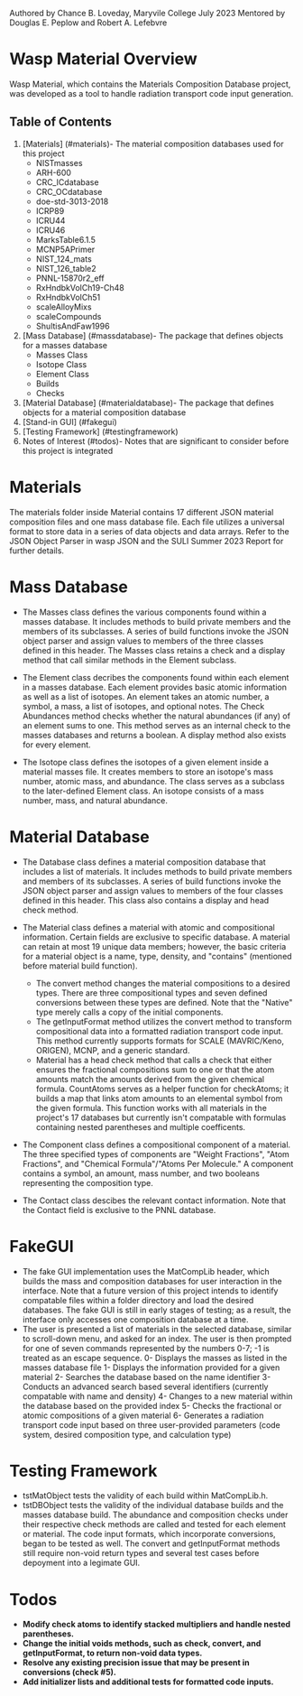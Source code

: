 Authored by Chance B. Loveday, Maryvile College July 2023
Mentored by Douglas E. Peplow and Robert A. Lefebvre
# Wasp Material Overview

Wasp Material, which contains the Materials Composition Database project, was developed as a tool to handle radiation transport code input generation.

## Table of Contents
1. [Materials] (#materials)- The material composition databases used for this project
    * NISTmasses
    * ARH-600
    * CRC_ICdatabase
    * CRC_OCdatabase
    * doe-std-3013-2018
    * ICRP89
    * ICRU44
    * ICRU46
    * MarksTable6.1.5
    * MCNP5APrimer
    * NIST_124_mats
    * NIST_126_table2
    * PNNL-15870r2_eff
    * RxHndbkVolCh19-Ch48
    * RxHndbkVolCh51
    * scaleAlloyMixs
    * scaleCompounds
    * ShultisAndFaw1996
2. [Mass Database] (#massdatabase)- The package that defines objects for a masses database
    * Masses Class
    * Isotope Class
    * Element Class
    * Builds
    * Checks
3. [Material Database] (#materialdatabase)- The package that defines objects for a material composition database
4. [Stand-in GUI] (#fakegui)
5. [Testing Framework] (#testingframework)
6. Notes of Interest (#todos)- Notes that are significant to consider before this project is integrated

# Materials
The materials folder inside Material contains 17 different JSON material composition files and one mass database file. Each file utilizes a universal format to store data in a series of data objects and data arrays. Refer to the JSON Object Parser in wasp JSON and the SULI Summer 2023 Report for further details.

# Mass Database
* The Masses class defines the various components found within a masses database. It includes methods to build private members and the members of its subclasses. A series of build functions invoke the JSON object parser and assign values to members of the three classes defined in this header. The Masses class retains a check and a display method that call similar methods in the Element subclass.

* The Element class decribes the components found within each element in a masses database. Each element provides basic atomic information as well as a list of isotopes. An element takes an atomic number, a symbol, a mass, a list of isotopes, and optional notes. The Check Abundances method checks whether the natural abundances (if any) of an element sums to one. This method serves as an internal check to the masses databases and returns a boolean. A display method also exists for every element.

* The Isotope class defines the isotopes of a given element inside a material masses file. It creates members to store an isotope's mass number, atomic mass, and abundance. The class serves as a subclass to the later-defined Element class. An isotope consists of a mass number, mass, and natural abundance.

# Material Database
* The Database class defines a material composition database that includes a list of materials. It includes methods to build private members and members of its subclasses. A series of build functions invoke the JSON object parser and assign values to members of the four classes defined in this header. This class also contains a display and head check method.

* The Material class defines a material with atomic and compositional information. Certain fields are exclusive to specific database. A material can retain at most 19 unique data members; however, the basic criteria for a material object is a name, type, density, and "contains" (mentioned before material build function).
    * The convert method changes the material compositions to a desired types. There are three compositional types and seven defined conversions between these types are defined. Note that the "Native" type merely calls a copy of the initial components.
    * The getInputFormat method utilizes the convert method to transform compositional data into a formatted radiation transport code input. This method currently supports formats for SCALE (MAVRIC/Keno, ORIGEN), MCNP, and a generic standard.
    * Material has a head check method that calls a check that either ensures the fractional compositions sum to one or that the atom amounts match the amounts derived from the given chemical formula. CountAtoms serves as a helper function for checkAtoms; it builds a map that links atom amounts to an elemental symbol from the given formula. This function works with all materials in the project's 17 databases but currently isn't compatable with formulas containing nested parentheses and multiple coefficents.

* The Component class defines a compositional component of a material. The three specified types of components are "Weight Fractions", "Atom Fractions", and "Chemical Formula"/"Atoms Per Molecule." A component contains a symbol, an amount, mass number, and two booleans representing the composition type.

* The Contact class descibes the relevant contact information. Note that the Contact field is exclusive to the PNNL database.

# FakeGUI
* The fake GUI implementation uses the MatCompLib header, which builds the mass and composition databases for user interaction in the interface. Note that a future version of this project intends to identify compatable files within a folder directory and load the desired databases. The fake GUI is still in early stages of testing; as a result, the interface only accesses one composition database at a time.
* The user is presented a list of materials in the selected database, similar to scroll-down menu, and asked for an index. The user is then prompted for one of seven commands represented by the numbers 0-7; -1 is treated as an escape sequence.
0- Displays the masses as listed in the masses database file
1- Displays the information provided for a given material
2- Searches the database based on the name identifier
3- Conducts an advanced search based several identifiers (currently compatable with name and density)
4- Changes to a new material within the database based on the provided index
5- Checks the fractional or atomic compositions of a given material
6- Generates a radiation transport code input based on three user-provided parameters (code system, desired composition type, and calculation type)

# Testing Framework
* tstMatObject tests the validity of each build within MatCompLib.h.
* tstDBObject tests the validity of the individual database builds and the masses database build. The abundance and composition checks under their respective check methods are called and tested for each element or material. The code input formats, which incorporate conversions, began to be tested as well. The convert and getInputFormat methods still require non-void return types and several test cases before depoyment into a legimate GUI.

# Todos
* **Modify check atoms to identify stacked multipliers and handle nested parentheses.**
* **Change the initial voids methods, such as check, convert, and getInputFormat, to return non-void data types.**
* **Resolve any existing precision issue that may be present in conversions (check #5).**
* **Add initializer lists and additional tests for formatted code inputs.**